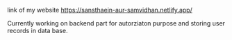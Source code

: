 link of my website
https://sansthaein-aur-samvidhan.netlify.app/

Currently working on backend part for autorziaton purpose and storing user records in data base.
